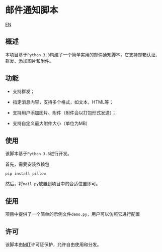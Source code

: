 # 邮件通知脚本

[EN](./README.md)

## 概述

本项目基于`Python 3.8`构建了一个简单实用的邮件通知脚本，它支持邮箱认证、群发、添加图片和附件。

## 功能 

* 支持群发； 

* 指定消息内容，支持多个格式，如文本，HTML等；

* 支持用户添加图片、附件（附件会以打包形式发送）；

* 支持自定义最大附件大小（单位为MB）


## 使用 

该脚本基于`Python 3.8`进行开发。

首先，需要安装依赖包

```git
pip install pillow
```

然后，将`mail.py`放置到项目中的合适位置即可。

## 使用 

项目中提供了一个简单的示例文件`demo.py`，用户可以仿照它进行配置

## 许可 

该脚本由[MIT](./LICENSE)许可证保护，允许自由使用和分发。

